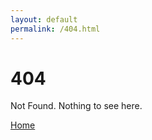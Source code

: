 ```yaml
---
layout: default
permalink: /404.html
---
```


# 404

Not Found. Nothing to see here.

<div class="mt3">
  <a href="{{ site.baseurl }}/" class="button button-gray button-big">Home</a>
</div>
